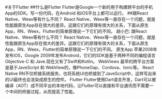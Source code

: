 #关于Flutter
##什么是Flutter
Flutter是Google一个新的用于构建跨平台的手机App的SDK。写一份代码，在Android 和iOS平台上都可以运行。
##跟React Native、Weex等有什么不同？
React Native、Weex等一直存在一个问题，就是性能跟原生App存在很大的差异。这跟它们的原理有很大的关系，下面从原生App，RN、Weex，Flutter的简单原理说一下它们的不同。
胡小巴:
跟React Native、Weex等有什么不同？
React Native、Weex等一直存在一个问题，就是性能跟原生App存在很大的差异。这跟它们的原理有很大的关系，下面从原生App，RN、Weex，Flutter的简单原理说一下它们的不同。
原生App
苹果2008年发布iOS，Google 2009年发布Android，它们的SDK是基于两种不同的编程语言Objective-C 和 Jave.现在又有了Swift和Kotlin。
WebViews
最早的跨平台方案是基于JaveScript 和 WebView的，像PhoneGap、Cordova、Ionic等。
React Native
RN不仅桥接系统服务，也将系统UI也桥接到了JaveScript中，这样写出来的UI最终也会渲染成原生的控件。
Flutter
Flutter使用Dart语言开发，Dart可以被编译（AOT）成不同平台的本地代码，让Flutter可以直接和平台通讯而不需要一个中间的桥接过程，从而提高了性能。



